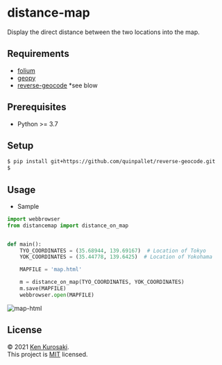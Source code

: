 # distance-map
Display the direct distance between the two locations into the map.

## Requirements

- [folium](https://github.com/python-visualization/folium)
- [geopy](https://github.com/geopy/geopy)
- [reverse-geocode](https://github.com/quinpallet/reverse-geocode) *see blow

## Prerequisites

- Python >= 3.7

## Setup

```sh
$ pip install git+https://github.com/quinpallet/reverse-geocode.git
$ 
```

## Usage

- Sample

``` python
import webbrowser
from distancemap import distance_on_map


def main():
    TYO_COORDINATES = (35.68944, 139.69167)  # Location of Tokyo
    YOK_COORDINATES = (35.44778, 139.6425)  # Location of Yokohama

    MAPFILE = 'map.html'

    m = distance_on_map(TYO_COORDINATES, YOK_COORDINATES)
    m.save(MAPFILE)
    webbrowser.open(MAPFILE)

```
![map-html](https://user-images.githubusercontent.com/77138234/106897172-ebaf6480-6735-11eb-9acf-94e4c85d929d.png)

## License

&copy; 2021 [Ken Kurosaki](https://github.com/quinpallet).<br>
This project is [MIT](https://github.com/quinpallet/distance-map/blob/master/LICENSE) licensed.
